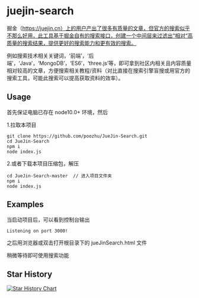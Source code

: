 # juejin-search
掘金（https://juejin.cn）上的用户产出了很多有质量的文章，但官方的搜索似乎不那么好用，此工具基于掘金自有的搜索接口，创建一个中间层来过滤出“相对“高质量的搜索结果，提供更好的搜索能力和更有效的搜索。

例如搜索技术相关关键词，‘前端’，‘后端’，‘Java’，‘MongoDB’，‘ES6’，‘three.js’等，即可拿到社区内相关且内容质量相对较高的文章，方便搜索相关教程/资料（对比直接在搜索引擎盲搜或用官方的搜索工具，可能此搜索可以提高获取资料的效率）。

## Usage

首先保证电脑已存在 node10.0+ 环境，然后

1.拉取本项目

```
git clone https://github.com/poozhu/JueJin-Search.git
cd JueJin-Search
npm i
node index.js
```

2.或者下载本项目压缩包，解压

```
cd JueJin-Search-master  // 进入项目文件夹
npm i
node index.js
```

## Examples

当启动项目后，可以看到控制台输出

```
Listening on port 3000!
```

之后用浏览器或双击打开根目录下的 jueJinSearch.html 文件

稍微等待即可使用搜索功能

## Star History

[![Star History Chart](https://api.star-history.com/svg?repos=poozhu/JueJin-Search&type=Date)](https://star-history.com/#poozhu/JueJin-Search&Date)
